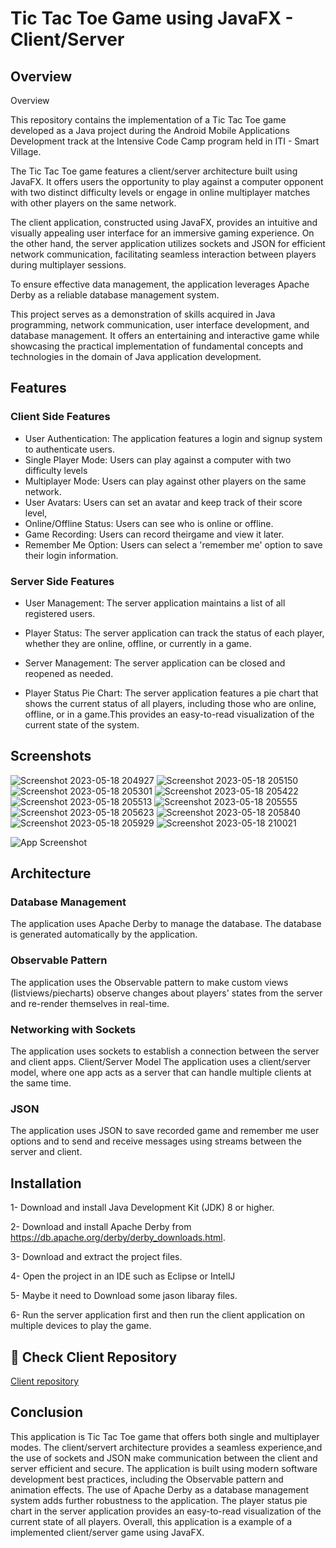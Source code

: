 
# Tic Tac Toe Game using JavaFX - Client/Server

## Overview


Overview

This repository contains the implementation of a Tic Tac Toe game developed as a Java project during the Android Mobile Applications Development track at the Intensive Code Camp program held in ITI - Smart Village.

The Tic Tac Toe game features a client/server architecture built using JavaFX. It offers users the opportunity to play against a computer opponent with two distinct difficulty levels or engage in online multiplayer matches with other players on the same network.

The client application, constructed using JavaFX, provides an intuitive and visually appealing user interface for an immersive gaming experience. On the other hand, the server application utilizes sockets and JSON for efficient network communication, facilitating seamless interaction between players during multiplayer sessions.

To ensure effective data management, the application leverages Apache Derby as a reliable database management system.

This project serves as a demonstration of skills acquired in Java programming, network communication, user interface development, and database management. It offers an entertaining and interactive game while showcasing the practical implementation of fundamental concepts and technologies in the domain of Java application development.


## Features
### Client Side Features

- User Authentication: The application features a login and signup system to authenticate users.
- Single Player Mode: Users can play against a computer with two difficulty levels
- Multiplayer Mode: Users can play against other players on the same network.
- User Avatars: Users can set an avatar and keep track of their score level,
- Online/Offline Status: Users can see who is online or offline.
- Game Recording: Users can record theirgame and view it later. 
- Remember Me Option: Users can select a 'remember me' option to save their login information.
### Server Side Features
- User Management: The server application maintains a list of all registered users.

- Player Status: The server application can track the status of each player, whether they are online, offline, or currently in a game.

- Server Management: The server application can be closed and reopened as needed.

- Player Status Pie Chart: The server application features a pie chart that shows the current status of all players, including those who are online, offline, or in a game.This provides an easy-to-read visualization of the current state of the system.



## Screenshots

![Screenshot 2023-05-18 204927](https://github.com/Amon3m/TictacToe-Server/assets/112562093/c80c14b2-bfc9-480c-a13d-9f1bc148c2f7)
![Screenshot 2023-05-18 205150](https://github.com/Amon3m/TictacToe-Server/assets/112562093/7881392e-fd3d-49bb-a9b9-d038bfdaf6ee)
![Screenshot 2023-05-18 205301](https://github.com/Amon3m/TictacToe-Server/assets/112562093/7250a028-1dec-4fd6-a875-c9f6f8b5458b)
![Screenshot 2023-05-18 205422](https://github.com/Amon3m/TictacToe-Server/assets/112562093/66a38f43-8e78-4c11-be77-2f27cdca588f)
![Screenshot 2023-05-18 205513](https://github.com/Amon3m/TictacToe-Server/assets/112562093/a20a7cd0-3c30-4908-b9e5-351495dd6a56)
![Screenshot 2023-05-18 205555](https://github.com/Amon3m/TictacToe-Server/assets/112562093/6c10b6c2-b002-49b9-93ec-459b9eeb51f8)
![Screenshot 2023-05-18 205623](https://github.com/Amon3m/TictacToe-Server/assets/112562093/dccb4fe3-43f3-4b24-90c8-a034db3728d7)
![Screenshot 2023-05-18 205840](https://github.com/Amon3m/TictacToe-Server/assets/112562093/42c60575-3868-494c-822d-0a8fde069b18)
![Screenshot 2023-05-18 205929](https://github.com/Amon3m/TictacToe-Server/assets/112562093/7c98d5ed-d60d-4667-8a99-91c9f18f6bb4)
![Screenshot 2023-05-18 210021](https://github.com/Amon3m/TictacToe-Server/assets/112562093/3cda13db-f0ee-42b6-9fe5-645db0081ec2)

![App Screenshot](https://via.placeholder.com/468x300?text=App+Screenshot+Here)


## Architecture
### Database Management

The application uses Apache Derby to manage the database. The database is generated automatically by the application.

### Observable Pattern

The application uses the Observable pattern to make custom views (listviews/piecharts) observe changes about players' states from the server and re-render themselves in real-time.

### Networking with Sockets

The application uses sockets to establish a connection between the server and client apps. Client/Server Model The application uses a client/server model, where one app acts as a server that can handle multiple clients at the same time.

### JSON

The application uses JSON to save recorded game and remember me user options and to send and receive messages using streams between the server and client.

## Installation
1- Download and install Java Development Kit (JDK) 8 or higher. 

2- Download and install Apache Derby from https://db.apache.org/derby/derby_downloads.html.

3- Download and extract the project files. 

4- Open the project in an IDE such as Eclipse or IntellJ

5- Maybe it need to Download some jason libaray files.

6- Run the server application first and then run the client application on multiple devices to play the game.
    
## 🔗 Check Client Repository 

[Client repository ](https://github.com/basseemos1212/TictacToe)
## Conclusion
This application is Tic Tac Toe game that offers both single and multiplayer modes. The client/servert architecture provides a seamless experience,and the use of sockets and JSON make communication between the client and server efficient and secure. The application is built using modern software development best practices, including the Observable pattern and animation effects. The use of Apache Derby as a database management system adds further robustness to the application. The player status pie chart in the server application provides an easy-to-read visualization of the current state of all players. Overall, this application is a example of a implemented client/server game using JavaFX.
